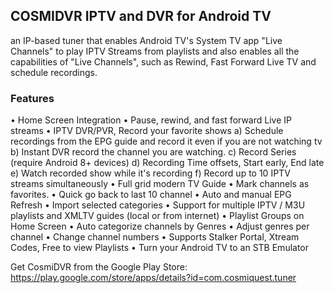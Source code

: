 ## COSMIDVR IPTV and DVR for Android TV

an IP-based tuner that enables Android TV's System TV app "Live Channels" to play IPTV Streams from playlists and also enables all the capabilities of "Live Channels", such as Rewind, Fast Forward Live TV and schedule recordings.

### Features

• Home Screen Integration
• Pause, rewind, and fast forward Live IP streams
• IPTV DVR/PVR, Record your favorite shows
a) Schedule recordings from the EPG guide and record it even if you are not watching tv
b) Instant DVR record the channel you are watching.
c) Record Series (require Android 8+ devices)
d) Recording Time offsets, Start early, End late
e) Watch recorded show while it's recording
f) Record up to 10 IPTV streams simultaneously
• Full grid modern TV Guide
• Mark channels as favorites.
• Quick go back to last 10 channel
• Auto and manual EPG Refresh
• Import selected categories
• Support for multiple IPTV / M3U playlists and XMLTV guides (local or from internet)
• Playlist Groups on Home Screen
• Auto categorize channels by Genres
• Adjust genres per channel
• Change channel numbers
• Supports Stalker Portal, Xtream Codes, Free to view Playlists
• Turn your Android TV to an STB Emulator

Get CosmiDVR from the Google Play Store: https://play.google.com/store/apps/details?id=com.cosmiquest.tuner
